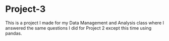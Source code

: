 # Project-3

This is a project I made for my Data Management and Analysis class where I answered the same questions I did for Project 2 except this time using pandas.

